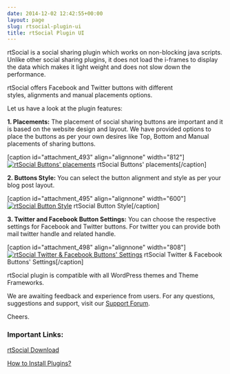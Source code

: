```yaml
---
date: 2014-12-02 12:42:55+00:00
layout: page
slug: rtsocial-plugin-ui
title: rtSocial Plugin UI
---
```


rtSocial is a social sharing plugin which works on non-blocking java scripts. Unlike other social sharing plugins, it does not load the i-frames to display the data which makes it light weight and does not slow down the performance.

rtSocial offers Facebook and Twitter buttons with different styles, alignments and manual placements options.

Let us have a look at the plugin features:

**1. Placements:** The placement of social sharing buttons are important and it is based on the website design and layout. We have provided options to place the buttons as per your own desires like Top, Bottom and Manual placements of sharing buttons.

[caption id="attachment_493" align="alignnone" width="812"][![rtSocial Buttons' placements](https://rtcamp.com/wp-content/uploads/2011/10/placements.jpg)](https://rtcamp.com/wp-content/uploads/2011/10/placements.jpg) rtSocial Buttons' placements[/caption]



**2. Buttons Style:** You can select the button alignment and style as per your blog post layout.

[caption id="attachment_495" align="alignnone" width="600"][![rtSocial Button Style](https://rtcamp.com/wp-content/uploads/2011/10/Button-Style1-600x163.jpg)](https://rtcamp.com/wp-content/uploads/2011/10/Button-Style1.jpg) rtSocial Button Style[/caption]



**3. Twitter and Facebook Button Settings:** You can choose the respective settings for Facebook and Twitter buttons. For twitter you can provide both mail twitter handle and related handle.

[caption id="attachment_498" align="alignnone" width="808"][![rtSocial Twitter & Facebook Buttons' Settings](https://rtcamp.com/wp-content/uploads/2011/10/Twitter-Facebook-Buttons-Settings.jpg)](https://rtcamp.com/wp-content/uploads/2011/10/Twitter-Facebook-Buttons-Settings.jpg) rtSocial Twitter & Facebook Buttons' Settings[/caption]

rtSocial plugin is compatible with all WordPress themes and Theme Frameworks.

We are awaiting feedback and experience from users. For any questions, suggestions and support, visit our [Support Forum](https://rtcamp.com/support/forum/rtsocial/).

Cheers.


### **Important Links:**


[rtSocial Download](http://wordpress.org/extend/plugins/rtsocial/)

[How to Install Plugins?](http://devilsworkshop.org/install-wordpress-plugin/)
